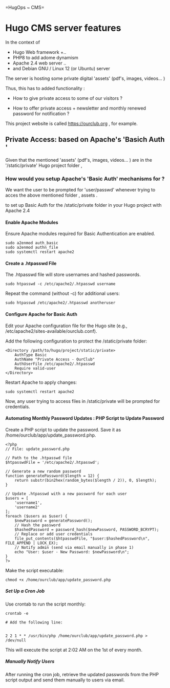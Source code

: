 =HugOps ~ CMS= 

# Hugo CMS server features 

In the context of
- Hugo Web framework +..
- PHP8 to add adome dynamism
- Apache 2.4 web server ..
- and Debian GNU / Linux 12 (or Ubuntu) server

The server is hosting some private digital 'assets' (pdf's, images, videos... )

Thus, this has to added functionality :

- How to give private access to some of our visitors ?

- How to  offer private access + newsletter and monthly renewed password for notification ?

This project website is called https://ourclub.org , for example.


## Private Access: based on Apache's 'Basich Auth '

Given that the mentioned 'assets' (pdf's, images, videos... ) are in the '/static/private' Hugo project folder ,

### How would you setup Apache's 'Basic Auth' mechanisms for  ?

We want the user to be prompted for 'user/passwd' whenever trying to acces the above mentioned folder , assets .

to set up Basic Auth for the /static/private folder in your Hugo project with Apache 2.4

####  Enable Apache Modules

Ensure Apache modules required for Basic Authentication are enabled.

```
sudo a2enmod auth_basic
sudo a2enmod authn_file
sudo systemctl restart apache2
```

#### Create a .htpasswd File

The .htpasswd file will store usernames and hashed passwords.

```
sudo htpasswd -c /etc/apache2/.htpasswd username
```

Repeat the command (without -c) for additional users:

```
sudo htpasswd /etc/apache2/.htpasswd anotheruser
```

#### Configure Apache for Basic Auth

Edit your Apache configuration file for the Hugo site (e.g., /etc/apache2/sites-available/ourclub.conf).

Add the following configuration to protect the /static/private folder:

```
<Directory /path/to/hugo/project/static/private>
    AuthType Basic
    AuthName "Private Access - OurClub"
    AuthUserFile /etc/apache2/.htpasswd
    Require valid-user
</Directory>
```
Restart Apache to apply changes:

```
sudo systemctl restart apache2
```

Now, any user trying to access files in /static/private will be prompted for credentials.

#### Automating Monthly Password Updates : PHP Script to Update Password

Create a PHP script to update the password. Save it as /home/ourclub/app/update_password.php.

```
<?php
// File: update_password.php

// Path to the .htpasswd file
$htpasswdFile = '/etc/apache2/.htpasswd';

// Generate a new random password
function generatePassword($length = 12) {
    return substr(bin2hex(random_bytes($length / 2)), 0, $length);
}

// Update .htpasswd with a new password for each user
$users = [
    'username1',
    'username2'
];
foreach ($users as $user) {
    $newPassword = generatePassword();
    // Hash the password
    $hashedPassword = password_hash($newPassword, PASSWORD_BCRYPT);
    // Replace or add user credentials
    file_put_contents($htpasswdFile, "$user:$hashedPassword\n", FILE_APPEND | LOCK_EX);
    // Notify admin (send via email manually in phase 1)
    echo "User: $user - New Password: $newPassword\n";
}
?>
```

Make the script executable:

```
chmod +x /home/ourclub/app/update_password.php
```

#####  Set Up a Cron Job

Use crontab to run the script monthly:

```
crontab -e

# Add the following line:


2 2 1 * * /usr/bin/php /home/ourclub/app/update_password.php > /dev/null
```

This will execute the script at 2:02 AM on the 1st of every month.

##### Manually Notify Users

After running the cron job, retrieve the updated passwords from the PHP script output and send them manually to users via email.


